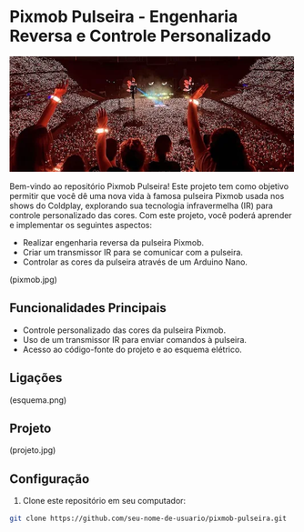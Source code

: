 # Pixmob Pulseira - Engenharia Reversa e Controle Personalizado

![Pixmob Pulseira](coldplay.jpg)

Bem-vindo ao repositório Pixmob Pulseira! Este projeto tem como objetivo permitir que você dê uma nova vida à famosa pulseira Pixmob usada nos shows do Coldplay, explorando sua tecnologia infravermelha (IR) para controle personalizado das cores. Com este projeto, você poderá aprender e implementar os seguintes aspectos:

- Realizar engenharia reversa da pulseira Pixmob.
- Criar um transmissor IR para se comunicar com a pulseira.
- Controlar as cores da pulseira através de um Arduino Nano.

(pixmob.jpg)

## Funcionalidades Principais

- Controle personalizado das cores da pulseira Pixmob.
- Uso de um transmissor IR para enviar comandos à pulseira.
- Acesso ao código-fonte do projeto e ao esquema elétrico.

## Ligações

(esquema.png)

## Projeto 
(projeto.jpg)

## Configuração

1. Clone este repositório em seu computador:

```bash
git clone https://github.com/seu-nome-de-usuario/pixmob-pulseira.git
